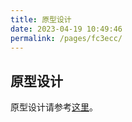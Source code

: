 ```yaml
---
title: 原型设计
date: 2023-04-19 10:49:46
permalink: /pages/fc3ecc/
---
```


## 原型设计

原型设计请参考[这里](https://mastergo.com/file/89358838557737)。